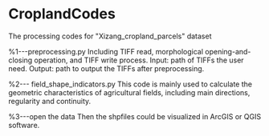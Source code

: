 # CroplandCodes
The processing codes for "Xizang_cropland_parcels" dataset

%1---preprocessing.py
Including TIFF read, morphological opening-and-closing operation, and TIFF write process.
Input: path of TIFFs the user need.
Output: path to output the TIFFs after preprocessing. 

%2--- field_shape_indicators.py
This code is mainly used to calculate the geometric characteristics of agricultural fields, including main directions, regularity and continuity.

%3---open the data 
Then the shpfiles could be visualized in ArcGIS or QGIS software.
